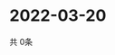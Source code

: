 # 2022-03-20
  共 0条

  <!-- BEGIN -->
  <!-- 最后更新时间Sun Mar 20 2022 10:05:17 GMT+0000 (Coordinated Universal Time) -->
  
  <!-- END -->
  
  